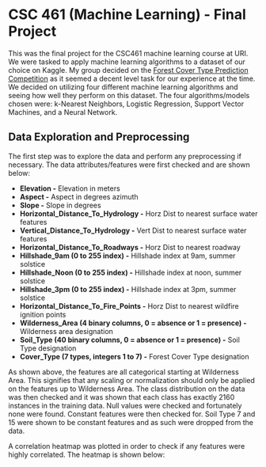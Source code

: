 # CSC 461 (Machine Learning) - Final Project

This was the final project for the CSC461 machine learning course at URI. We were tasked to apply machine learning algorithms 
to a dataset of our choice on Kaggle. My group decided on the [Forest Cover Type Prediction Competition](https://www.kaggle.com/c/forest-cover-type-prediction) 
as it seemed a decent level task for our experience at the time.
We decided on utilizing four different machine learning algorithms and seeing how well they perform on this dataset.
The four algorithms/models chosen were: k-Nearest Neighbors, Logistic Regression, Support Vector Machines, and a Neural
Network.

## Data Exploration and Preprocessing

The first step was to explore the data and perform any preprocessing if necessary. The data attributes/features were first 
checked and are shown below:
  - **Elevation -** Elevation in meters
  - **Aspect -** Aspect in degrees azimuth
  - **Slope -** Slope in degrees
  - **Horizontal_Distance_To_Hydrology -** Horz Dist to nearest surface water features
  - **Vertical_Distance_To_Hydrology -** Vert Dist to nearest surface water features
  - **Horizontal_Distance_To_Roadways -** Horz Dist to nearest roadway
  - **Hillshade_9am (0 to 255 index) -** Hillshade index at 9am, summer solstice
  - **Hillshade_Noon (0 to 255 index) -** Hillshade index at noon, summer solstice
  - **Hillshade_3pm (0 to 255 index) -** Hillshade index at 3pm, summer solstice
  - **Horizontal_Distance_To_Fire_Points -** Horz Dist to nearest wildfire ignition points
  - **Wilderness_Area (4 binary columns, 0 = absence or 1 = presence) -** Wilderness area designation
  - **Soil_Type (40 binary columns, 0 = absence or 1 = presence) -** Soil Type designation
  - **Cover_Type (7 types, integers 1 to 7) -** Forest Cover Type designation
  
As shown above, the features are all categorical starting at Wilderness Area. This signifies that any scaling or normalization
should only be applied on the features up to Wilderness Area. The class distribution on the data was then checked and it 
was shown that each class has exactly 2160 instances in the training data. Null values were checked and fortunately none were
found. Constant features were then checked for. Soil Type 7 and 15 were shown to be constant features and as such were dropped
from the data.

A correlation heatmap was plotted in order to check if any features were highly correlated. The heatmap is shown below:



